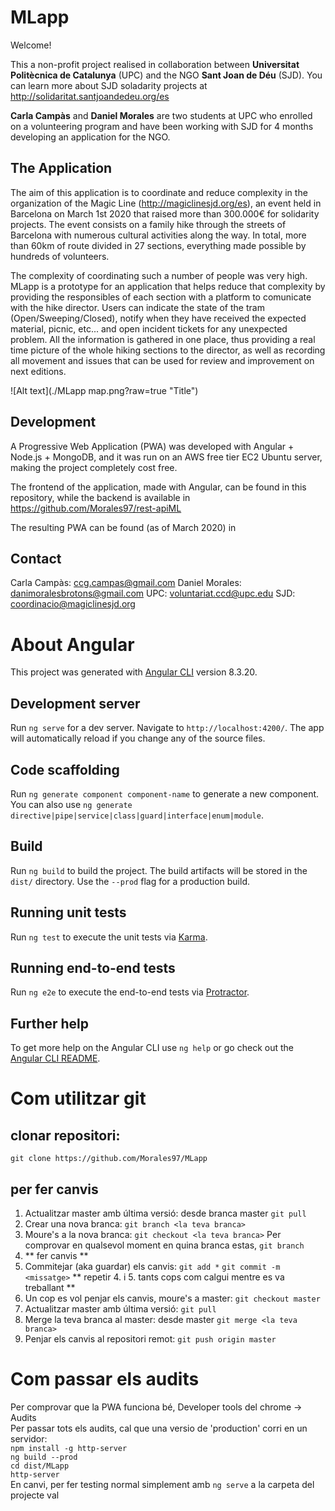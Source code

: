 # MLapp

Welcome!

This a non-profit project realised in collaboration between <b>Universitat Politècnica de Catalunya</b> (UPC) and the NGO <b>Sant Joan de Déu</b> (SJD). You can learn more about SJD soladarity projects at http://solidaritat.santjoandedeu.org/es

<b>Carla Campàs</b> and <b>Daniel Morales</b> are two students at UPC who enrolled on a volunteering program and have been working with SJD for 4 months developing an application for the NGO.

## The Application

The aim of this application is to coordinate and reduce complexity in the organization of the Magic Line (http://magiclinesjd.org/es), an event held in Barcelona on March 1st 2020 that raised more than 300.000€ for solidarity projects. The event consists on a family hike through the streets of Barcelona with numerous cultural activities along the way. In total, more than 60km of route divided in 27 sections, everything made possible by hundreds of volunteers. 

The complexity of coordinating such a number of people was very high. MLapp is a prototype for an application that helps reduce that complexity by providing the responsibles of each section with a platform to comunicate with the hike director. Users can indicate the state of the tram (Open/Sweeping/Closed), notify when they have received the expected material, picnic, etc... and open incident tickets for any unexpected problem. All the information is gathered in one place, thus providing a real time picture of the whole hiking sections to the director, as well as recording all movement and issues that can be used for review and improvement on next editions.

![Alt text](./MLapp map.png?raw=true "Title")

## Development

A Progressive Web Application (PWA) was developed with Angular + Node.js + MongoDB, and it was run on an AWS free tier EC2 Ubuntu server, making the project completely cost free.

The frontend of the application, made with Angular, can be found in this repository, while the backend is available in https://github.com/Morales97/rest-apiML

The resulting PWA can be found (as of March 2020) in 

## Contact

Carla Campàs: ccg.campas@gmail.com
Daniel Morales: danimoralesbrotons@gmail.com
UPC: voluntariat.ccd@upc.edu
SJD: coordinacio@magiclinesjd.org

# About Angular

This project was generated with [Angular CLI](https://github.com/angular/angular-cli) version 8.3.20.

## Development server

Run `ng serve` for a dev server. Navigate to `http://localhost:4200/`. The app will automatically reload if you change any of the source files.

## Code scaffolding

Run `ng generate component component-name` to generate a new component. You can also use `ng generate directive|pipe|service|class|guard|interface|enum|module`.

## Build

Run `ng build` to build the project. The build artifacts will be stored in the `dist/` directory. Use the `--prod` flag for a production build.

## Running unit tests

Run `ng test` to execute the unit tests via [Karma](https://karma-runner.github.io).

## Running end-to-end tests

Run `ng e2e` to execute the end-to-end tests via [Protractor](http://www.protractortest.org/).

## Further help

To get more help on the Angular CLI use `ng help` or go check out the [Angular CLI README](https://github.com/angular/angular-cli/blob/master/README.md).

# Com utilitzar git

## clonar repositori:

`git clone https://github.com/Morales97/MLapp`

## per fer canvis

1. Actualitzar master amb última versió: desde branca master `git pull`
2. Crear una nova branca: `git branch <la teva branca>`
3. Moure's a la nova branca: `git checkout <la teva branca>` 
Per comprovar en qualsevol moment en quina branca estas, `git branch`
4. ** fer canvis **
5. Commitejar (aka guardar) els canvis: 
  `git add *` 
  `git commit -m <missatge>`
** repetir 4. i 5. tants cops com calgui mentre es va treballant **
6. Un cop es vol penjar els canvis, moure's a master: `git checkout master`
7. Actualitzar master amb última versió: `git pull`
8. Merge la teva branca al master: desde master `git merge <la teva branca>`
9. Penjar els canvis al repositori remot: `git push origin master`

# Com passar els audits

Per comprovar que la PWA funciona bé, Developer tools del chrome -> Audits<br />
Per passar tots els audits, cal que una versio de 'production' corri en un servidor:<br />
`npm install -g http-server`<br />
`ng build --prod`<br />
`cd dist/MLapp`<br />
`http-server`<br />
En canvi, per fer testing normal simplement amb `ng serve` a la carpeta del projecte val

 

